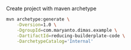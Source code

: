 Create project with maven archetype

```bash
mvn archetype:generate \
    -Dversion=1.0 \
    -DgroupId=com.maryanto.dimas.example \
    -DartifactId=reducing-builderplate-code \
    -DarchetypeCatalog='Internal'
```